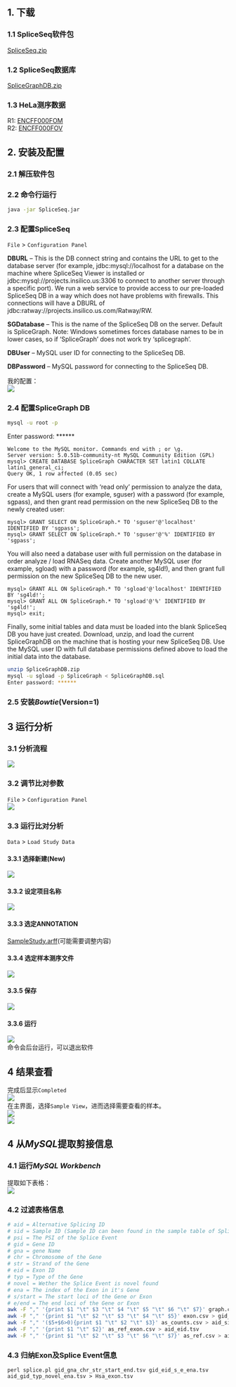 ## 1. 下载  
### 1.1 SpliceSeq软件包  
[SpliceSeq.zip](http://projects.insilico.us.com/SpliceSeq_2.3/SpliceSeq.zip)  
### 1.2 SpliceSeq数据库  
[SpliceGraphDB.zip](http://projects.insilico.us.com/SpliceSeq_2.1/SpliceGraphDB.zip)  
### 1.3 HeLa测序数据  
R1: [ENCFF000FOM](https://www.encodeproject.org/files/ENCFF000FOM/@@download/ENCFF000FOM.fastq.gz)  
R2: [ENCFF000FOV](https://www.encodeproject.org/files/ENCFF000FOV/@@download/ENCFF000FOV.fastq.gz)  
## 2. 安装及配置  
### 2.1 解压软件包  
### 2.2 命令行运行  
```bash
java -jar SpliceSeq.jar
```
### 2.3 配置SpliceSeq  
` File ` > ` Configuration Panel `  

**DBURL** – This is the DB connect string and contains the URL to get to the database server (for example, jdbc:mysql://localhost for a database on the machine where SpliceSeq Viewer is installed or jdbc:mysql://projects.insilico.us:3306 to connect to another server through a specific port). We run a web service to provide access to our pre-loaded SpliceSeq DB in a way which does not have problems with firewalls. This connections will have a DBURL of jdbc:ratway://projects.insilico.us.com/Ratway/RW.

**SGDatabase** – This is the name of the SpliceSeq DB on the server. Default is SpliceGraph. Note: Windows sometimes forces database names to be in lower cases, so if ‘SpliceGraph’ does not work try ‘splicegraph’.

**DBUser** – MySQL user ID for connecting to the SpliceSeq DB.

**DBPassword** – MySQL password for connecting to the SpliceSeq DB.

我的配置：  
![](.SpliceDB_images/e641fde3.png)  
### 2.4 配置SpliceGraph DB  
```bash
mysql -u root -p
```
Enter password: ******  
```mysql based
Welcome to the MySQL monitor. Commands end with ; or \g.
Server version: 5.0.51b-community-nt MySQL Community Edition (GPL)
mysql> CREATE DATABASE SpliceGraph CHARACTER SET latin1 COLLATE latin1_general_ci;
Query OK, 1 row affected (0.05 sec)
```
For users that will connect with ‘read only’ permission to analyze the data, create a MySQL users (for example, sguser) with a password (for example, sgpass), and then grant read permission on the new SpliceSeq DB to the newly created user:  
```mysql based
mysql> GRANT SELECT ON SpliceGraph.* TO 'sguser'@'localhost' IDENTIFIED BY 'sgpass';
mysql> GRANT SELECT ON SpliceGraph.* TO 'sguser'@'%' IDENTIFIED BY 'sgpass';
```
You will also need a database user with full permission on the database in order analyze / load RNASeq data. Create another MySQL user (for example, sgload) with a password (for example, sg4ld!), and then grant full permission on the new SpliceSeq DB to the new user.  
```mysql based
mysql> GRANT ALL ON SpliceGraph.* TO 'sgload'@'localhost' IDENTIFIED BY 'sg4ld!';
mysql> GRANT ALL ON SpliceGraph.* TO 'sgload'@'%' IDENTIFIED BY 'sg4ld!';
mysql> exit;
```
Finally, some initial tables and data must be loaded into the blank SpliceSeq DB you have just created. Download, unzip, and load the current SpliceGraphDB on the machine that is hosting your new SpliceSeq DB. Use the MySQL user ID with full database permissions defined above to load the initial data into the database.  
```bash
unzip SpliceGraphDB.zip
mysql -u sgload -p SpliceGraph < SpliceGraphDB.sql
Enter password: ******
```
### 2.5 安装*Bowtie*(Version=1)
## 3 运行分析
### 3.1 分析流程
![](.SpliceDB_images/694d1d18.png)  
### 3.2 调节比对参数
` File ` > ` Configuration Panel `  
![](.SpliceDB_images/72093374.png)  
### 3.3 运行比对分析
` Data ` > ` Load Study Data `  
#### 3.3.1 选择新建(New)  
![](.SpliceDB_images/4ba450ac.png)  
#### 3.3.2 设定项目名称  
![](.SpliceDB_images/1ce9434b.png)  
#### 3.3.3 选定ANNOTATION  
[SampleStudy.arff](./SampleStudy.arff)(可能需要调整内容)  
#### 3.3.4 选定样本测序文件  
![](.SpliceDB_images/95524b47.png)  
#### 3.3.5 保存  
![](.SpliceDB_images/1491c2f9.png)  
#### 3.3.6 运行  
![](.SpliceDB_images/8d76ff56.png)  
命令会后台运行，可以退出软件  
## 4 结果查看  
完成后显示` Completed `  
![](.SpliceDB_images/e04bf202.png)  
在主界面，选择` Sample View `，进而选择需要查看的样本。  
![](.SpliceDB_images/9609480b.png)  
![](.SpliceDB_images/64b90266.png)  
## 4 从*MySQL*提取剪接信息  
### 4.1 运行*MySQL Workbench*  
提取如下表格：  
![](.SpliceDB_images/f308b6c6.png)
### 4.2 过滤表格信息  
```bash
# aid = Alternative Splicing ID
# sid = Sample ID (Sample ID can been found in the sample table of SpliceGraph DB)
# psi = The PSI of the Splice Event
# gid = Gene ID
# gna = gene Name
# chr = Chromosome of the Gene
# str = Strand of the Gene
# eid = Exon ID
# typ = Type of the Gene
# novel = Wether the Splice Event is novel found
# ena = The index of the Exon in it's Gene
# s/start = The start loci of the Gene or Exon
# e/end = The end loci of the Gene or Exon
awk -F "," '{print $1 "\t" $3 "\t" $4 "\t" $5 "\t" $6 "\t" $7}' graph.csv > gid_gna_chr_str_start_end.tsv
awk -F "," '{print $1 "\t" $2 "\t" $3 "\t" $4 "\t" $5}' exon.csv > gid_eid_s_e_ena.tsv
awk -F "," '($5+$6>0){print $1 "\t" $2 "\t" $3}' as_counts.csv > aid_sid_psi.tsv
awk -F "," '{print $1 "\t" $2}' as_ref_exon.csv > aid_eid.tsv
awk -F "," '{print $1 "\t" $2 "\t" $3 "\t" $6 "\t" $7}' as_ref.csv > aid_gid_typ_novel_ena.tsv
```
### 4.3 归纳Exon及Splice Event信息
```
perl splice.pl gid_gna_chr_str_start_end.tsv gid_eid_s_e_ena.tsv aid_gid_typ_novel_ena.tsv > Hsa_exon.tsv
```